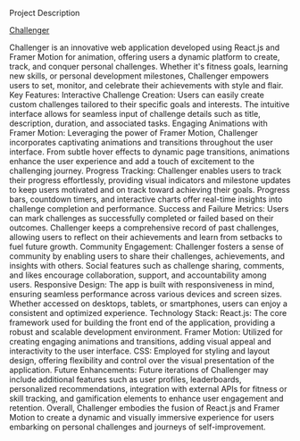 Project Description

<a href="https://react-challanger.netlify.app/">Challenger</a>

Challenger is an innovative web application developed using React.js and Framer Motion for animation, offering users a dynamic platform to create, track, and conquer personal challenges. Whether it's fitness goals, learning new skills, or personal development milestones, Challenger empowers users to set, monitor, and celebrate their achievements with style and flair.
Key Features:
Interactive Challenge Creation: Users can easily create custom challenges tailored to their specific goals and interests. The intuitive interface allows for seamless input of challenge details such as title, description, duration, and associated tasks.
Engaging Animations with Framer Motion: Leveraging the power of Framer Motion, Challenger incorporates captivating animations and transitions throughout the user interface. From subtle hover effects to dynamic page transitions, animations enhance the user experience and add a touch of excitement to the challenging journey.
Progress Tracking: Challenger enables users to track their progress effortlessly, providing visual indicators and milestone updates to keep users motivated and on track toward achieving their goals. Progress bars, countdown timers, and interactive charts offer real-time insights into challenge completion and performance.
Success and Failure Metrics: Users can mark challenges as successfully completed or failed based on their outcomes. Challenger keeps a comprehensive record of past challenges, allowing users to reflect on their achievements and learn from setbacks to fuel future growth.
Community Engagement: Challenger fosters a sense of community by enabling users to share their challenges, achievements, and insights with others. Social features such as challenge sharing, comments, and likes encourage collaboration, support, and accountability among users.
Responsive Design: The app is built with responsiveness in mind, ensuring seamless performance across various devices and screen sizes. Whether accessed on desktops, tablets, or smartphones, users can enjoy a consistent and optimized experience.
Technology Stack:
React.js: The core framework used for building the front end of the application, providing a robust and scalable development environment.
Framer Motion: Utilized for creating engaging animations and transitions, adding visual appeal and interactivity to the user interface.
CSS: Employed for styling and layout design, offering flexibility and control over the visual presentation of the application.
Future Enhancements:
Future iterations of Challenger may include additional features such as user profiles, leaderboards, personalized recommendations, integration with external APIs for fitness or skill tracking, and gamification elements to enhance user engagement and retention.
Overall, Challenger embodies the fusion of React.js and Framer Motion to create a dynamic and visually immersive experience for users embarking on personal challenges and journeys of self-improvement.
